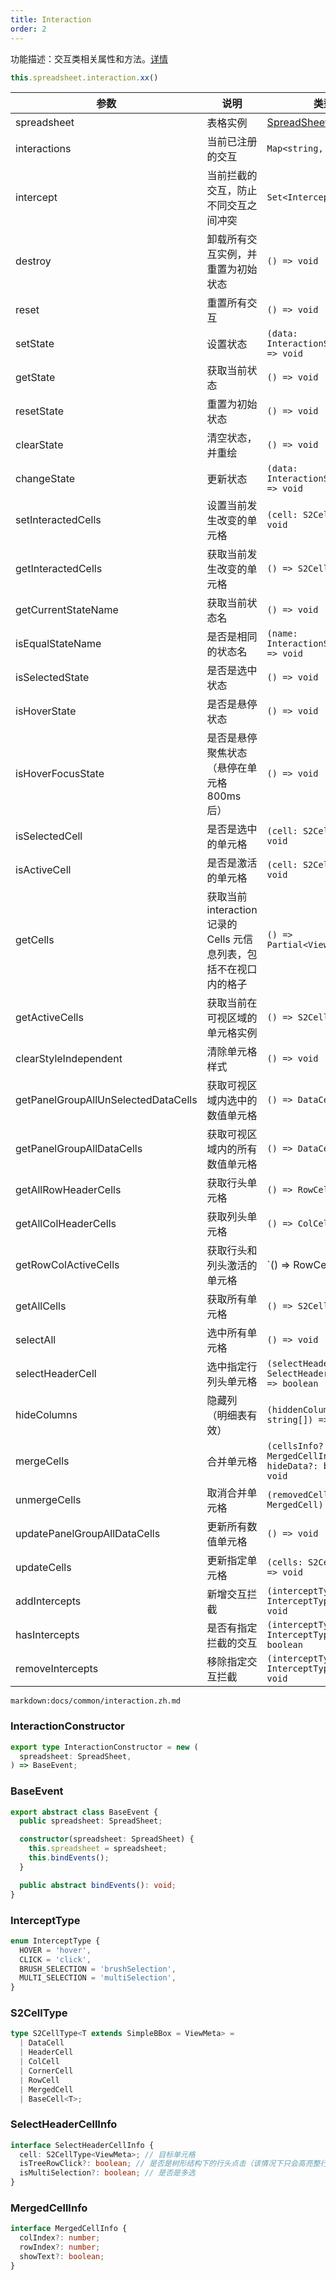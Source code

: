 ```yaml
---
title: Interaction
order: 2
---
```


功能描述：交互类相关属性和方法。[详情](https://github.com/antvis/S2/blob/master/packages/s2-core/src/interaction/root.ts)

```ts
this.spreadsheet.interaction.xx()
```

| 参数 | 说明 | 类型 |
| --- | --- | --- |
| spreadsheet | 表格实例 | [SpreadSheet](/zh/docs/api/basic-class/spreadsheet) |
| interactions | 当前已注册的交互 | `Map<string, BaseEvent>` |
| intercept | 当前拦截的交互，防止不同交互之间冲突 | `Set<Intercept>` |
| destroy | 卸载所有交互实例，并重置为初始状态 | `() => void` |
| reset | 重置所有交互 | `() => void` |
| setState | 设置状态 | `(data: InteractionStateInfo) => void` |
| getState | 获取当前状态 | `() => void` |
| resetState | 重置为初始状态 | `() => void` |
| clearState | 清空状态，并重绘 | `() => void` |
| changeState | 更新状态 | `(data: InteractionStateInfo) => void` |
| setInteractedCells | 设置当前发生改变的单元格 | `(cell: S2CellType) => void` |
| getInteractedCells | 获取当前发生改变的单元格 | `() => S2CellType[]` |
| getCurrentStateName | 获取当前状态名 | `() => void` |
| isEqualStateName | 是否是相同的状态名 | `(name: InteractionStateName) => void` |
| isSelectedState | 是否是选中状态 | `() => void` |
| isHoverState | 是否是悬停状态 | `() => void` |
| isHoverFocusState | 是否是悬停聚焦状态 （悬停在单元格 800ms 后） | `() => void` |
| isSelectedCell | 是否是选中的单元格 | `(cell: S2CellType) => void` |
| isActiveCell | 是否是激活的单元格 | `(cell: S2CellType) => void` |
| getCells | 获取当前 interaction 记录的 Cells 元信息列表，包括不在视口内的格子 | `() => Partial<ViewMeta>[]` |
| getActiveCells | 获取当前在可视区域的单元格实例 | `() => S2CellType[]` |
| clearStyleIndependent | 清除单元格样式 | `() => void` |
| getPanelGroupAllUnSelectedDataCells | 获取可视区域内选中的数值单元格 | `() => DataCell[]` |
| getPanelGroupAllDataCells | 获取可视区域内的所有数值单元格 | `() => DataCell[]` |
| getAllRowHeaderCells | 获取行头单元格 | `() => RowCell[]` |
| getAllColHeaderCells | 获取列头单元格 | `() => ColCell[]` |
| getRowColActiveCells | 获取行头和列头激活的单元格 | `() => RowCell[] | ColCell[]` |
| getAllCells | 获取所有单元格 | `() => S2CellType[]` |
| selectAll | 选中所有单元格 | `() => void` |
| selectHeaderCell | 选中指定行列头单元格 | `(selectHeaderCellInfo: SelectHeaderCellInfo) => boolean` |
| hideColumns | 隐藏列 （明细表有效） | `(hiddenColumnFields: string[]) => void` |
| mergeCells | 合并单元格 | `(cellsInfo?: MergedCellInfo[], hideData?: boolean) => void` |
| unmergeCells | 取消合并单元格 | `(removedCells: MergedCell) => void` |
| updatePanelGroupAllDataCells | 更新所有数值单元格 | `() => void` |
| updateCells | 更新指定单元格 | `(cells: S2CellType[]) => void` |
| addIntercepts | 新增交互拦截 | `(interceptTypes: InterceptType[]) => void` |
| hasIntercepts | 是否有指定拦截的交互 | `(interceptTypes: InterceptType[]) => boolean` |
| removeIntercepts | 移除指定交互拦截 | `(interceptTypes: InterceptType[]) => void` |

`markdown:docs/common/interaction.zh.md`

### InteractionConstructor

```ts
export type InteractionConstructor = new (
  spreadsheet: SpreadSheet,
) => BaseEvent;

```

### BaseEvent

```ts
export abstract class BaseEvent {
  public spreadsheet: SpreadSheet;

  constructor(spreadsheet: SpreadSheet) {
    this.spreadsheet = spreadsheet;
    this.bindEvents();
  }

  public abstract bindEvents(): void;
}
```

### InterceptType

```ts
enum InterceptType {
  HOVER = 'hover',
  CLICK = 'click',
  BRUSH_SELECTION = 'brushSelection',
  MULTI_SELECTION = 'multiSelection',
}
```

### S2CellType

```ts
type S2CellType<T extends SimpleBBox = ViewMeta> =
  | DataCell
  | HeaderCell
  | ColCell
  | CornerCell
  | RowCell
  | MergedCell
  | BaseCell<T>;
```

### SelectHeaderCellInfo

```ts
interface SelectHeaderCellInfo {
  cell: S2CellType<ViewMeta>; // 目标单元格
  isTreeRowClick?: boolean; // 是否是树形结构下的行头点击（该情况下只会高亮整行，而不会高亮所有叶子节点）
  isMultiSelection?: boolean; // 是否是多选
}
```

### MergedCellInfo

```ts
interface MergedCellInfo {
  colIndex?: number;
  rowIndex?: number;
  showText?: boolean;
}
```
